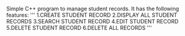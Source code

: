 Simple C++ program to manage student records. It has the following features:
'''
1.CREATE STUDENT RECORD
2.DISPLAY ALL STUDENT RECORDS
3.SEARCH STUDENT RECORD
4.EDIT STUDENT RECORD
5.DELETE STUDENT RECORD
6.DELETE ALL RECORDS
'''